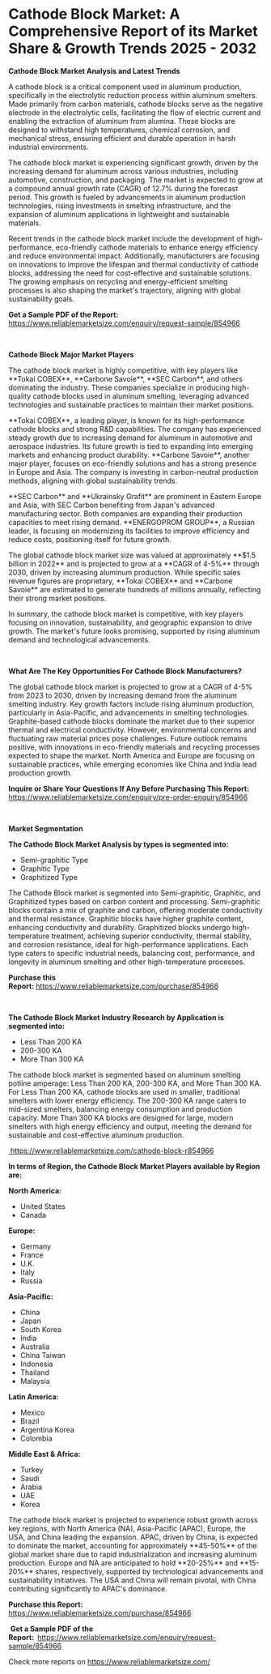<p><h1>Cathode Block Market: A Comprehensive Report of its Market Share & Growth Trends 2025 - 2032</h1></p><p><strong>Cathode Block Market Analysis and Latest Trends</strong></p>
<p><p>A cathode block is a critical component used in aluminum production, specifically in the electrolytic reduction process within aluminum smelters. Made primarily from carbon materials, cathode blocks serve as the negative electrode in the electrolytic cells, facilitating the flow of electric current and enabling the extraction of aluminum from alumina. These blocks are designed to withstand high temperatures, chemical corrosion, and mechanical stress, ensuring efficient and durable operation in harsh industrial environments.</p><p>The cathode block market is experiencing significant growth, driven by the increasing demand for aluminum across various industries, including automotive, construction, and packaging. The market is expected to grow at a compound annual growth rate (CAGR) of 12.7% during the forecast period. This growth is fueled by advancements in aluminum production technologies, rising investments in smelting infrastructure, and the expansion of aluminum applications in lightweight and sustainable materials.</p><p>Recent trends in the cathode block market include the development of high-performance, eco-friendly cathode materials to enhance energy efficiency and reduce environmental impact. Additionally, manufacturers are focusing on innovations to improve the lifespan and thermal conductivity of cathode blocks, addressing the need for cost-effective and sustainable solutions. The growing emphasis on recycling and energy-efficient smelting processes is also shaping the market's trajectory, aligning with global sustainability goals.</p></p>
<p><strong>Get a Sample PDF of the Report:&nbsp;</strong> <a href="https://www.reliablemarketsize.com/enquiry/request-sample/854966?utm_campaign=1131&utm_medium=2&utm_source=Github&utm_content=ia&utm_term=26012025&utm_id=cathode-block">https://www.reliablemarketsize.com/enquiry/request-sample/854966</a></p>
<p>&nbsp;</p>
<p><strong>Cathode Block Major Market Players</strong></p>
<p><p>The cathode block market is highly competitive, with key players like **Tokai COBEX**, **Carbone Savoie**, **SEC Carbon**, and others dominating the industry. These companies specialize in producing high-quality cathode blocks used in aluminum smelting, leveraging advanced technologies and sustainable practices to maintain their market positions.</p><p>**Tokai COBEX**, a leading player, is known for its high-performance cathode blocks and strong R&D capabilities. The company has experienced steady growth due to increasing demand for aluminum in automotive and aerospace industries. Its future growth is tied to expanding into emerging markets and enhancing product durability. **Carbone Savoie**, another major player, focuses on eco-friendly solutions and has a strong presence in Europe and Asia. The company is investing in carbon-neutral production methods, aligning with global sustainability trends.</p><p>**SEC Carbon** and **Ukrainsky Grafit** are prominent in Eastern Europe and Asia, with SEC Carbon benefiting from Japan's advanced manufacturing sector. Both companies are expanding their production capacities to meet rising demand. **ENERGOPROM GROUP**, a Russian leader, is focusing on modernizing its facilities to improve efficiency and reduce costs, positioning itself for future growth.</p><p>The global cathode block market size was valued at approximately **$1.5 billion in 2022** and is projected to grow at a **CAGR of 4-5%** through 2030, driven by increasing aluminum production. While specific sales revenue figures are proprietary, **Tokai COBEX** and **Carbone Savoie** are estimated to generate hundreds of millions annually, reflecting their strong market positions.</p><p>In summary, the cathode block market is competitive, with key players focusing on innovation, sustainability, and geographic expansion to drive growth. The market's future looks promising, supported by rising aluminum demand and technological advancements.</p></p>
<p>&nbsp;</p>
<p><strong>What Are The Key Opportunities For Cathode Block Manufacturers?</strong></p>
<p><p>The global cathode block market is projected to grow at a CAGR of 4-5% from 2023 to 2030, driven by increasing demand from the aluminum smelting industry. Key growth factors include rising aluminum production, particularly in Asia-Pacific, and advancements in smelting technologies. Graphite-based cathode blocks dominate the market due to their superior thermal and electrical conductivity. However, environmental concerns and fluctuating raw material prices pose challenges. Future outlook remains positive, with innovations in eco-friendly materials and recycling processes expected to shape the market. North America and Europe are focusing on sustainable practices, while emerging economies like China and India lead production growth.</p></p>
<p><strong>Inquire or Share Your Questions If Any Before Purchasing This Report:</strong> <a href="https://www.reliablemarketsize.com/enquiry/pre-order-enquiry/854966?utm_campaign=1131&utm_medium=2&utm_source=Github&utm_content=ia&utm_term=26012025&utm_id=cathode-block">https://www.reliablemarketsize.com/enquiry/pre-order-enquiry/854966</a></p>
<p>&nbsp;</p>
<p><strong>Market Segmentation</strong></p>
<p><strong>The Cathode Block Market Analysis by types is segmented into:</strong></p>
<p><ul><li>Semi-graphitic Type</li><li>Graphitic Type</li><li>Graphitized Type</li></ul></p>
<p><p>The Cathode Block market is segmented into Semi-graphitic, Graphitic, and Graphitized types based on carbon content and processing. Semi-graphitic blocks contain a mix of graphite and carbon, offering moderate conductivity and thermal resistance. Graphitic blocks have higher graphite content, enhancing conductivity and durability. Graphitized blocks undergo high-temperature treatment, achieving superior conductivity, thermal stability, and corrosion resistance, ideal for high-performance applications. Each type caters to specific industrial needs, balancing cost, performance, and longevity in aluminum smelting and other high-temperature processes.</p></p>
<p><strong>Purchase this Report:&nbsp;</strong><a href="https://www.reliablemarketsize.com/purchase/854966?utm_campaign=1131&utm_medium=2&utm_source=Github&utm_content=ia&utm_term=26012025&utm_id=cathode-block">https://www.reliablemarketsize.com/purchase/854966</a></p>
<p>&nbsp;</p>
<p><strong>The Cathode Block Market Industry Research by Application is segmented into:</strong></p>
<p><ul><li>Less Than 200 KA</li><li>200-300 KA</li><li>More Than 300 KA</li></ul></p>
<p><p>The cathode block market is segmented based on aluminum smelting potline amperage: Less Than 200 KA, 200-300 KA, and More Than 300 KA. For Less Than 200 KA, cathode blocks are used in smaller, traditional smelters with lower energy efficiency. The 200-300 KA range caters to mid-sized smelters, balancing energy consumption and production capacity. More Than 300 KA blocks are designed for large, modern smelters with high energy efficiency and output, meeting the demand for sustainable and cost-effective aluminum production.</p></p>
<p><a href="https://www.reliablemarketsize.com/cathode-block-r854966?utm_campaign=1131&utm_medium=2&utm_source=Github&utm_content=ia&utm_term=26012025&utm_id=cathode-block">&nbsp;https://www.reliablemarketsize.com/cathode-block-r854966</a></p>
<p><strong>In terms of Region, the Cathode Block Market Players available by Region are:</strong></p>
<p>
    <p> <strong> North America: </strong>
        <ul>
            <li>United States</li>
            <li>Canada</li>
        </ul>
        </p> 
    <p> <strong> Europe: </strong>
        <ul>
            <li>Germany</li>
            <li>France</li>
            <li>U.K.</li>
            <li>Italy</li>
            <li>Russia</li>
        </ul>
        </p> 
    <p> <strong> Asia-Pacific: </strong>
        <ul>
            <li>China</li>
            <li>Japan</li>
            <li>South Korea</li>
            <li>India</li>
            <li>Australia</li>
            <li>China Taiwan</li>
            <li>Indonesia</li>
            <li>Thailand</li>
            <li>Malaysia</li>
        </ul>
        </p> 
    <p> <strong> Latin America: </strong>
        <ul>
            <li>Mexico</li>
            <li>Brazil</li>
            <li>Argentina Korea</li>
            <li>Colombia</li>
        </ul>
        </p> 
    <p> <strong> Middle East & Africa: </strong>
        <ul>
            <li>Turkey</li>
            <li>Saudi</li>
            <li>Arabia</li>
            <li>UAE</li>
            <li>Korea</li>
        </ul>
    </p>
    </p>
<p><p>The cathode block market is projected to experience robust growth across key regions, with North America (NA), Asia-Pacific (APAC), Europe, the USA, and China leading the expansion. APAC, driven by China, is expected to dominate the market, accounting for approximately **45-50%** of the global market share due to rapid industrialization and increasing aluminum production. Europe and NA are anticipated to hold **20-25%** and **15-20%** shares, respectively, supported by technological advancements and sustainability initiatives. The USA and China will remain pivotal, with China contributing significantly to APAC's dominance.</p></p>
<p><strong>Purchase this Report: </strong><a href="https://www.reliablemarketsize.com/purchase/854966?utm_campaign=1131&utm_medium=2&utm_source=Github&utm_content=ia&utm_term=26012025&utm_id=cathode-block">https://www.reliablemarketsize.com/purchase/854966</a></p>
<p>&nbsp;<strong>Get a Sample PDF of the Report:&nbsp;&nbsp;</strong><a href="https://www.reliablemarketsize.com/enquiry/request-sample/854966?utm_campaign=1131&utm_medium=2&utm_source=Github&utm_content=ia&utm_term=26012025&utm_id=cathode-block">https://www.reliablemarketsize.com/enquiry/request-sample/854966</a></p>
<p><strong></strong></p>
<p>Check more reports on <a href="https://www.reliablemarketsize.com/?utm_campaign=1131&utm_medium=2&utm_source=Github&utm_content=ia&utm_term=26012025&utm_id=cathode-block">https://www.reliablemarketsize.com/</a></p>